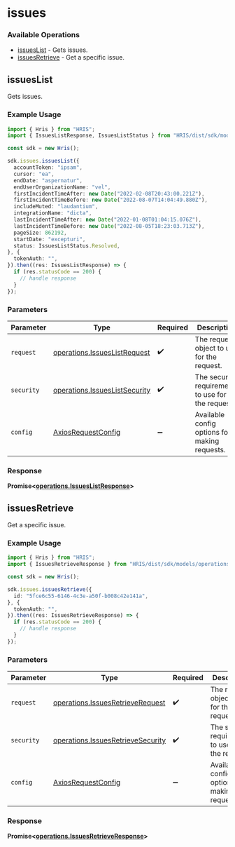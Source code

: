 # issues

### Available Operations

* [issuesList](#issueslist) - Gets issues.
* [issuesRetrieve](#issuesretrieve) - Get a specific issue.

## issuesList

Gets issues.

### Example Usage

```typescript
import { Hris } from "HRIS";
import { IssuesListResponse, IssuesListStatus } from "HRIS/dist/sdk/models/operations";

const sdk = new Hris();

sdk.issues.issuesList({
  accountToken: "ipsam",
  cursor: "ea",
  endDate: "aspernatur",
  endUserOrganizationName: "vel",
  firstIncidentTimeAfter: new Date("2022-02-08T20:43:00.221Z"),
  firstIncidentTimeBefore: new Date("2022-08-07T14:04:49.880Z"),
  includeMuted: "laudantium",
  integrationName: "dicta",
  lastIncidentTimeAfter: new Date("2022-01-08T01:04:15.076Z"),
  lastIncidentTimeBefore: new Date("2022-08-05T18:23:03.713Z"),
  pageSize: 862192,
  startDate: "excepturi",
  status: IssuesListStatus.Resolved,
}, {
  tokenAuth: "",
}).then((res: IssuesListResponse) => {
  if (res.statusCode == 200) {
    // handle response
  }
});
```

### Parameters

| Parameter                                                                      | Type                                                                           | Required                                                                       | Description                                                                    |
| ------------------------------------------------------------------------------ | ------------------------------------------------------------------------------ | ------------------------------------------------------------------------------ | ------------------------------------------------------------------------------ |
| `request`                                                                      | [operations.IssuesListRequest](../../models/operations/issueslistrequest.md)   | :heavy_check_mark:                                                             | The request object to use for the request.                                     |
| `security`                                                                     | [operations.IssuesListSecurity](../../models/operations/issueslistsecurity.md) | :heavy_check_mark:                                                             | The security requirements to use for the request.                              |
| `config`                                                                       | [AxiosRequestConfig](https://axios-http.com/docs/req_config)                   | :heavy_minus_sign:                                                             | Available config options for making requests.                                  |


### Response

**Promise<[operations.IssuesListResponse](../../models/operations/issueslistresponse.md)>**


## issuesRetrieve

Get a specific issue.

### Example Usage

```typescript
import { Hris } from "HRIS";
import { IssuesRetrieveResponse } from "HRIS/dist/sdk/models/operations";

const sdk = new Hris();

sdk.issues.issuesRetrieve({
  id: "5fce6c55-6146-4c3e-a50f-b008c42e141a",
}, {
  tokenAuth: "",
}).then((res: IssuesRetrieveResponse) => {
  if (res.statusCode == 200) {
    // handle response
  }
});
```

### Parameters

| Parameter                                                                              | Type                                                                                   | Required                                                                               | Description                                                                            |
| -------------------------------------------------------------------------------------- | -------------------------------------------------------------------------------------- | -------------------------------------------------------------------------------------- | -------------------------------------------------------------------------------------- |
| `request`                                                                              | [operations.IssuesRetrieveRequest](../../models/operations/issuesretrieverequest.md)   | :heavy_check_mark:                                                                     | The request object to use for the request.                                             |
| `security`                                                                             | [operations.IssuesRetrieveSecurity](../../models/operations/issuesretrievesecurity.md) | :heavy_check_mark:                                                                     | The security requirements to use for the request.                                      |
| `config`                                                                               | [AxiosRequestConfig](https://axios-http.com/docs/req_config)                           | :heavy_minus_sign:                                                                     | Available config options for making requests.                                          |


### Response

**Promise<[operations.IssuesRetrieveResponse](../../models/operations/issuesretrieveresponse.md)>**

